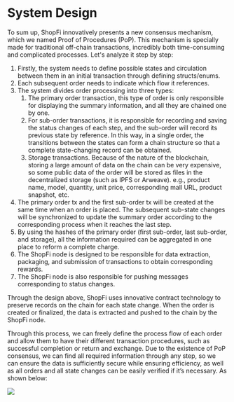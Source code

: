 # System Design

To sum up, ShopFi innovatively presents a new consensus mechanism, which we named Proof of Procedures (PoP). This mechanism is specially made for traditional off-chain transactions, incredibly both time-consuming and complicated processes. Let's analyze it step by step:

1. Firstly, the system needs to define possible states and circulation between them in an initial transaction through defining structs/enums.&#x20;
2. Each subsequent order needs to indicate which flow it references.&#x20;
3. The system divides order processing into three types:&#x20;
   1. The primary order transaction, this type of order is only responsible for displaying the summary information, and all they are chained one by one.&#x20;
   2. For sub-order transactions, it is responsible for recording and saving the status changes of each step, and the sub-order will record its previous state by reference. In this way, in a single order, the transitions between the states can form a chain structure so that a complete state-changing record can be obtained.&#x20;
   3. Storage transactions. Because of the nature of the blockchain, storing a large amount of data on the chain can be very expensive, so some public data of the order will be stored as files in the decentralized storage (such as IPFS or Arweave). e.g., product name, model, quantity, unit price, corresponding mall URL, product snapshot, etc.&#x20;
4. The primary order tx and the first sub-order tx will be created at the same time when an order is placed. The subsequent sub-state changes will be synchronized to update the summary order according to the corresponding process when it reaches the last step.&#x20;
5. By using the hashes of the primary order (first sub-order, last sub-order, and storage), all the information required can be aggregated in one place to reform a complete charge.&#x20;
6. The ShopFi node is designed to be responsible for data extraction, packaging, and submission of transactions to obtain corresponding rewards.&#x20;
7. The ShopFi node is also responsible for pushing messages corresponding to status changes.

Through the design above, ShopFi uses innovative contract technology to preserve records on the chain for each state change. When the order is created or finalized, the data is extracted and pushed to the chain by the ShopFi node.&#x20;

Through this process, we can freely define the process flow of each order and allow them to have their different transaction procedures, such as successful completion or return and exchange. Due to the existence of PoP consensus, we can find all required information through any step, so we can ensure the data is sufficiently secure while ensuring efficiency, as well as all orders and all state changes can be easily verified if it’s necessary. As shown below:

![](https://lh6.googleusercontent.com/SItBCRevdQqwqlDBM1Yd-WnD6\_Y1IhmK3IlOZO0YeymQ-QSKb8k7Ms96ES\_aUGLo-XI07lduKRPyAzm2303CtITvMe53aQLcP3gF5yfIn757HD\_JlC6ssXWggdrqdXBvNUf9qvvE)
